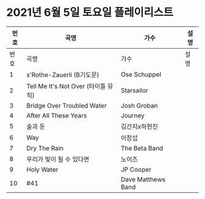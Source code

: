 # 2021년 6월 5일 토요일 플레이리스트

| 번호 | 곡명 | 가수 | 설명 |
|------|------|------|------|
| 번호 | 곡명 | 가수 | 설명 |
| 1 | s'Rothe-Zauerli (B기도문) | Ose Schuppel |  |
| 2 | Tell Me It's Not Over (타이틀 뮤직) | Starsailor |  |
| 3 | Bridge Over Troubled Water | Josh Groban |  |
| 4 | After All These Years | Journey |  |
| 5 | 술과 돈 | 김간지x하헌진 |  |
| 6 | Way | 이창섭 |  |
| 7 | Dry The Rain | The Beta Band |  |
| 8 | 우리가 빛이 될 수 있다면 | 노이즈 |  |
| 9 | Holy Water | JP Cooper |  |
| 10 | #41 | Dave Matthews Band |  |
